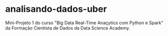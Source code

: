 # analisando-dados-uber
Mini-Projeto 1 do curso "Big Data Real-Time Anaçytics com Python e Spark" da Formação Cientista de Dados da Data Science Academy.
